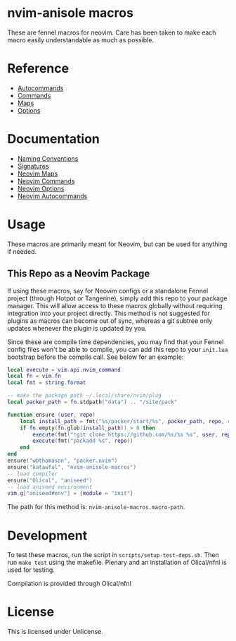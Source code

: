 # nvim-anisole macros
These are fennel macros for neovim. Care has been taken to make each macro easily understandable as much as possible.

# Reference

- [Autocommands](/doc/reference/fnl/nvim-anisole-macros/autocmds.md)
- [Commands](/doc/reference/fnl/nvim-anisole-macros/commands.md)
- [Maps](/doc/reference/fnl/nvim-anisole-macros/maps.md)
- [Options](/doc/reference/fnl/nvim-anisole-macros/options.md)

# Documentation

- [Naming Conventions](/doc/namingconventions.md)
- [Signatures](/doc/signatures.md)
- [Neovim Maps](/doc/neovim/maps.md)
- [Neovim Commands](/doc/neovim/commands.md)
- [Neovim Options](/doc/neovim/options.md)
- [Neovim Autocommands](/doc/neovim/autocmds.md)

# Usage
These macros are primarily meant for Neovim, but can be used for anything if needed.

## This Repo as a Neovim Package
If using these macros, say for Neovim configs or a standalone Fennel project (through Hotpot or Tangerine), simply add this repo to your package manager. This will allow access to these macros globally without requiring integration into your project directly. This method is not suggested for plugins as macros can become out of sync, whereas a git subtree only updates whenever the plugin is updated by you.

Since these are compile time dependencies, you may find that your Fennel config files won't be able to compile, you can add this repo to your `init.lua` bootstrap before the compile call. See below for an example:

```lua
local execute = vim.api.nvim_command
local fn = vim.fn
local fmt = string.format

-- make the package path ~/.local/share/nvim/plug
local packer_path = fn.stdpath("data") .. "/site/pack"

function ensure (user, repo)
	local install_path = fmt("%s/packer/start/%s", packer_path, repo, repo)
	if fn.empty(fn.glob(install_path)) > 0 then
		execute(fmt("!git clone https://github.com/%s/%s %s", user, repo, install_path))
		execute(fmt("packadd %s", repo))
	end
end
ensure("wbthomason", "packer.nvim")
ensure("katawful", "nvim-anisole-macros")
-- load compiler
ensure("Olical", "aniseed")
-- load aniseed environment
vim.g["aniseed#env"] = {module = "init"}
```

The path for this method is: `nvim-anisole-macros.macro-path`.

# Development
To test these macros, run the script in `scripts/setup-test-deps.sh`. Then run `make test` using the makefile. Plenary and an installation of Olical/nfnl is used for testing.

Compilation is provided through Olical/nfnl

# License
This is licensed under Unlicense.
